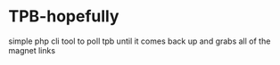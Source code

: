 # TPB-hopefully
simple php cli tool to poll tpb until it comes back up and grabs all of the magnet links
